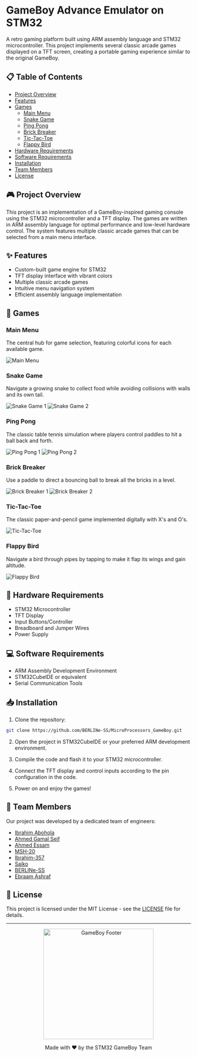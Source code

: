 # GameBoy Advance Emulator on STM32


A retro gaming platform built using ARM assembly language and STM32 microcontroller. This project implements several classic arcade games displayed on a TFT screen, creating a portable gaming experience similar to the original GameBoy.

## 📋 Table of Contents
- [Project Overview](#project-overview)
- [Features](#features)
- [Games](#games)
  - [Main Menu](#main-menu)
  - [Snake Game](#snake-game)
  - [Ping Pong](#ping-pong)
  - [Brick Breaker](#brick-breaker)
  - [Tic-Tac-Toe](#tic-tac-toe)
  - [Flappy Bird](#flappy-bird)
- [Hardware Requirements](#hardware-requirements)
- [Software Requirements](#software-requirements)
- [Installation](#installation)
- [Team Members](#team-members)
- [License](#license)

## 🎮 Project Overview

This project is an implementation of a GameBoy-inspired gaming console using the STM32 microcontroller and a TFT display. The games are written in ARM assembly language for optimal performance and low-level hardware control. The system features multiple classic arcade games that can be selected from a main menu interface.

## ✨ Features

- Custom-built game engine for STM32
- TFT display interface with vibrant colors
- Multiple classic arcade games
- Intuitive menu navigation system
- Efficient assembly language implementation

## 🎯 Games

### Main Menu

The central hub for game selection, featuring colorful icons for each available game.

![Main Menu]("(https://i.imgur.com/MSO2JDV.jpeg)")

### Snake Game

Navigate a growing snake to collect food while avoiding collisions with walls and its own tail.

![Snake Game 1](https://i.imgur.com/hMgbUD1.jpeg)
![Snake Game 2](https://i.imgur.com/ZqfjXCZ.jpg)

### Ping Pong

The classic table tennis simulation where players control paddles to hit a ball back and forth.

![Ping Pong 1](https://i.imgur.com/V79DFJM.jpg)
![Ping Pong 2](https://i.imgur.com/3UOq1mS.jpg)

### Brick Breaker

Use a paddle to direct a bouncing ball to break all the bricks in a level.

![Brick Breaker 1](https://i.imgur.com/lkn4M92.jpg)
![Brick Breaker 2](https://i.imgur.com/6JwIiQZ.jpg)

### Tic-Tac-Toe

The classic paper-and-pencil game implemented digitally with X's and O's.

![Tic-Tac-Toe](https://i.imgur.com/iiOeIeR.jpg)

### Flappy Bird

Navigate a bird through pipes by tapping to make it flap its wings and gain altitude.

![Flappy Bird](https://i.imgur.com/xZGW4G1.jpg)

## 🔧 Hardware Requirements

- STM32 Microcontroller
- TFT Display
- Input Buttons/Controller
- Breadboard and Jumper Wires
- Power Supply

## 💻 Software Requirements

- ARM Assembly Development Environment
- STM32CubeIDE or equivalent
- Serial Communication Tools

## 📥 Installation

1. Clone the repository:
```bash
git clone https://github.com/BERLINe-SS/MicroProcessors_GameBoy.git
```

2. Open the project in STM32CubeIDE or your preferred ARM development environment.

3. Compile the code and flash it to your STM32 microcontroller.

4. Connect the TFT display and control inputs according to the pin configuration in the code.

5. Power on and enjoy the games!

## 👥 Team Members

Our project was developed by a dedicated team of engineers:

- [Ibrahim Abohola](https://github.com/Ibrahim-Abohola)
- [Ahmed Gamal Seif](https://github.com/ahmedgamalseif)
- [Ahmed Essam](https://github.com/AhmedEssam005)
- [MSH-20](https://github.com/MSH-20)
- [Ibrahim-357](https://github.com/Ibrahim-357)
- [Saiko](https://github.com/saiko-git)
- [BERLINe-SS](https://github.com/BERLINe-SS)
- [Ebraam Ashraf](https://github.com/Ebraam-Ashraf)

## 📜 License

This project is licensed under the MIT License - see the [LICENSE](LICENSE) file for details.

---

<p align="center">
  <img src="https://raw.githubusercontent.com/BERLINe-SS/readme-assets/main/GameBoy-Footer.jpg" alt="GameBoy Footer" width="300">
</p>

<p align="center">
  Made with ❤️ by the STM32 GameBoy Team
</p>
